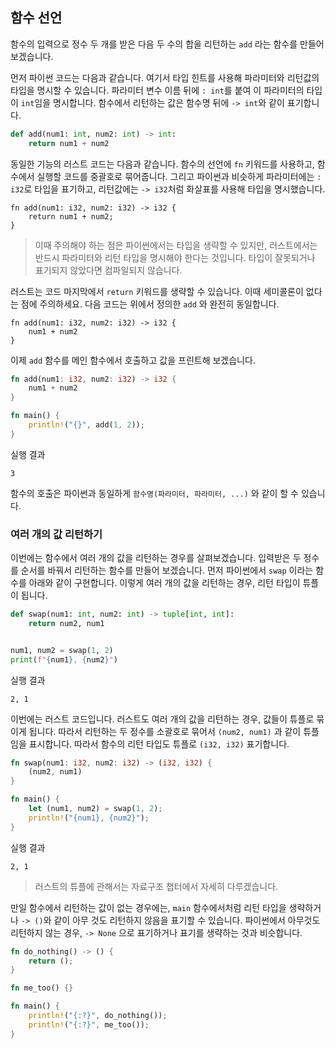 ## 함수 선언

함수의 입력으로 정수 두 개를 받은 다음 두 수의 합을 리턴하는 `add` 라는 함수를 만들어 보겠습니다.

먼저 파이썬 코드는 다음과 같습니다. 여기서 타입 힌트를 사용해 파라미터와 리턴값의 타입을 명시할 수 있습니다. 파라미터 변수 이름 뒤에 `: int`를 붙여 이 파라미터의 타입이 `int`임을 명시합니다. 함수에서 리턴하는 값은 함수명 뒤에 `-> int`와 같이 표기합니다.

```python
def add(num1: int, num2: int) -> int:
    return num1 + num2
```

동일한 기능의 러스트 코드는 다음과 같습니다. 함수의 선언에 `fn` 키워드를 사용하고, 함수에서 실행할 코드를 중괄호로 묶어줍니다. 그리고 파이썬과 비슷하게 파라미터에는 `: i32`로 타입을 표기하고, 리턴값에는 `-> i32`처럼 화살표를 사용해 타입을 명시했습니다. 

```rust,ignore
fn add(num1: i32, num2: i32) -> i32 {
    return num1 + num2;
}
```

> 이때 주의해야 하는 점은 파이썬에서는 타입을 생략할 수 있지만, 러스트에서는 반드시 파라미터와 리턴 타입을 명시해야 한다는 것입니다. 타입이 잘못되거나 표기되지 않았다면 컴파일되지 않습니다.



러스트는 코드 마지막에서 `return` 키워드를 생략할 수 있습니다. 이때 세미콜론이 없다는 점에 주의하세요. 다음 코드는 위에서 정의한 `add` 와 완전히 동일합니다.

```rust,ignore
fn add(num1: i32, num2: i32) -> i32 {
    num1 + num2
}
```

이제 `add` 함수를 메인 함수에서 호출하고 값을 프린트해 보겠습니다.

```rust
fn add(num1: i32, num2: i32) -> i32 {
    num1 + num2
}

fn main() {
    println!("{}", add(1, 2));
}

```

실행 결과

```
3
```

함수의 호출은 파이썬과 동일하게 `함수명(파라미터, 파라미터, ...)` 와 같이 할 수 있습니다.



### 여러 개의 값 리턴하기

이번에는 함수에서 여러 개의 값을 리턴하는 경우를 살펴보겠습니다. 입력받은 두 정수를 순서를 바꿔서 리턴하는 함수를 만들어 보겠습니다. 먼저 파이썬에서 `swap` 이라는 함수를 아래와 같이 구현합니다.  이렇게 여러 개의 값을 리턴하는 경우, 리턴 타입이 튜플이 됩니다.

```python
def swap(num1: int, num2: int) -> tuple[int, int]:
    return num2, num1


num1, num2 = swap(1, 2)
print(f"{num1}, {num2}")

```

실행 결과

```
2, 1
```

이번에는 러스트 코드입니다. 러스트도 여러 개의 값을 리턴하는 경우, 값들이 튜플로 묶이게 됩니다. 따라서 리턴하는 두 정수를 소괄호로 묶어서 `(num2, num1)` 과 같이 튜플임을 표시합니다. 따라서 함수의 리턴 타입도 튜플로 `(i32, i32)` 표기합니다.

```rust
fn swap(num1: i32, num2: i32) -> (i32, i32) {
    (num2, num1)
}

fn main() {
    let (num1, num2) = swap(1, 2);
    println!("{num1}, {num2}");
}

```

실행 결과

```
2, 1
```

> 러스트의 튜플에 관해서는 자료구조 챕터에서 자세히 다루겠습니다.

만일 함수에서 리턴하는 값이 없는 경우에는, `main` 함수에서처럼 리턴 타입을 생략하거나 `-> ()`와 같이 아무 것도 리턴하지 않음을 표기할 수 있습니다. 파이썬에서 아무것도 리턴하지 않는 경우, `-> None` 으로 표기하거나 표기를 생략하는 것과 비슷합니다.

```rust
fn do_nothing() -> () {
    return ();
}

fn me_too() {}

fn main() {
    println!("{:?}", do_nothing());
    println!("{:?}", me_too());
}

```
